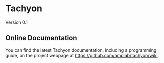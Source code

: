 Tachyon
=======

Version 0.1

## Online Documentation

You can find the latest Tachyon documentation, including a programming
guide, on the project webpage at <https://github.com/amplab/tachyon/wiki>.
